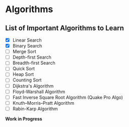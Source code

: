 # Algorithms

## List of Important Algorithms to Learn

- [x] Linear Search
- [x] Binary Search
- [ ] Merge Sort
- [ ] Depth-first Search
- [ ] Breadth-first Search
- [ ] Quick Sort
- [ ] Heap Sort
- [ ] Counting Sort
- [ ] Dijkstra's Algorithm
- [ ] Floyd-Warshall Algorithm
- [ ] Fast Inverse Square Root Algorithm (Quake Pro Algo)
- [ ] Knuth–Morris–Pratt Algorithm
- [ ] Rabin-Karp Algorithm

**Work in Progress**
